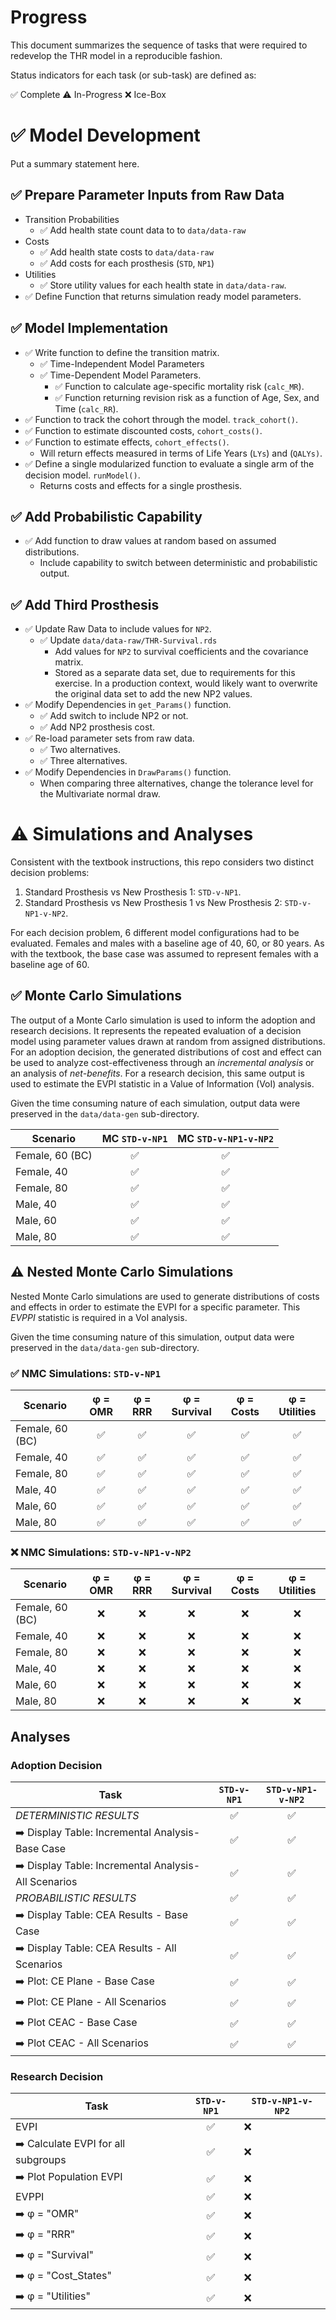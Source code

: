 # Progress

This document summarizes the sequence of tasks that were required to
redevelop the THR model in a reproducible fashion. 

Status indicators for each task (or sub-task) are defined as: 

:white_check_mark: Complete
:warning: In-Progress
:x: Ice-Box

# :white_check_mark: Model Development
Put a summary statement here. 

## :white_check_mark: Prepare Parameter Inputs from Raw Data

* Transition Probabilities
  - :white_check_mark: Add health state count data to to `data/data-raw`
* Costs
  - :white_check_mark: Add health state costs to `data/data-raw`
  - :white_check_mark: Add costs for each prosthesis (`STD`, `NP1`)
* Utilities
  - :white_check_mark: Store utility values for each health state in 
  `data/data-raw`. 
* :white_check_mark: Define Function that returns simulation ready model 
parameters. 

## :white_check_mark: Model Implementation

* :white_check_mark: Write function to define the transition matrix. 
  - :white_check_mark: Time-Independent Model Parameters
  - :white_check_mark: Time-Dependent Model Parameters. 
    - :white_check_mark: Function to calculate age-specific mortality risk 
    (`calc_MR`). 
    - :white_check_mark: Function returning revision risk as a function of Age, 
    Sex, and Time (`calc_RR`). 
* :white_check_mark: Function to track the cohort through the model. 
`track_cohort()`. 
* :white_check_mark: Function to estimate discounted costs, `cohort_costs()`. 
* :white_check_mark: Function to estimate effects, `cohort_effects()`. 
  - Will return effects measured in terms of Life Years (`LYs`) and (`QALYs)`. 
* :white_check_mark: Define a single modularized function to evaluate 
a single arm of the decision model. `runModel()`. 
  - Returns costs and effects for a single prosthesis. 

## :white_check_mark: Add Probabilistic Capability

* :white_check_mark: Add function to draw values at random based on 
assumed distributions. 
  - Include capability to switch between deterministic and probabilistic output. 

## :white_check_mark: Add Third Prosthesis

* :white_check_mark: Update Raw Data to include values for `NP2`. 
  - :white_check_mark: Update `data/data-raw/THR-Survival.rds`
    - Add values for `NP2` to survival coefficients and the covariance matrix. 
    - Stored as a separate data set, due to requirements for this 
    exercise. In a production context, would likely want to overwrite 
    the original data set to add the new NP2 values. 
* :white_check_mark: Modify Dependencies in `get_Params()` function. 
  - :white_check_mark: Add switch to include NP2 or not. 
  - :white_check_mark: Add NP2 prosthesis cost. 
* :white_check_mark: Re-load parameter sets from raw data. 
  - :white_check_mark: Two alternatives. 
  - :white_check_mark: Three alternatives. 
* :white_check_mark: Modify Dependencies in `DrawParams()` function. 
  - When comparing three alternatives, change the tolerance level for 
  the Multivariate normal draw. 

# :warning: Simulations and Analyses

Consistent with the textbook instructions, this repo considers two distinct 
decision problems: 
  1. Standard Prosthesis vs New Prosthesis 1: `STD-v-NP1`. 
  2. Standard Prosthesis vs New Prosthesis 1 vs New Prosthesis 2: 
  `STD-v-NP1-v-NP2`. 
  
For each decision problem, 6 different model configurations had to be 
evaluated. Females and males with a baseline age of 40, 60, or 80 years. As 
with the textbook, the base case was assumed to represent females with a 
baseline age of 60. 

## :white_check_mark: Monte Carlo Simulations
The output of a Monte Carlo simulation is used to inform the adoption and 
research decisions. It represents the repeated evaluation of a decision model 
using parameter values drawn at random from assigned distributions. For an 
adoption decision, the generated distributions of cost and effect can be used to 
analyze cost-effectiveness through an *incremental analysis* or an analysis of 
*net-benefits*. For a research decision, this same output is used to estimate 
the EVPI statistic in a Value of Information (VoI) analysis. 

Given the time consuming nature of each simulation, output data were preserved 
in the `data/data-gen` sub-directory. 

| Scenario        | MC `STD-v-NP1`      | MC `STD-v-NP1-v-NP2` | 
|-----------------|:-------------------:|:--------------------:|
| Female, 60 (BC) | :white_check_mark:  |:white_check_mark:    | 
| Female, 40      | :white_check_mark:  |:white_check_mark:    | 
| Female, 80      | :white_check_mark:  |:white_check_mark:    |  
| Male, 40        | :white_check_mark:  |:white_check_mark:    | 
| Male, 60        | :white_check_mark:  |:white_check_mark:    | 
| Male, 80        | :white_check_mark:  |:white_check_mark:    | 

## :warning: Nested Monte Carlo Simulations
Nested Monte Carlo simulations are used to generate distributions of 
costs and effects in order to estimate the EVPI for a specific parameter. This 
*EVPPI* statistic is required in a VoI analysis. 

Given the time consuming nature of this simulation, output data were preserved 
in the `data/data-gen` sub-directory. 

### :white_check_mark: NMC Simulations: `STD-v-NP1`

| Scenario        | &phi; = OMR  | &phi; = RRR  | &phi; = Survival | &phi; = Costs | &phi; = Utilities |
| --------------- |:--------------------:|:-------------------:|:-----------------------:|:--------------------:|:------------------------:|
| Female, 60 (BC) | :white_check_mark:   | :white_check_mark:  | :white_check_mark:      |:white_check_mark:    |:white_check_mark:        |
| Female, 40      | :white_check_mark:   | :white_check_mark:  | :white_check_mark:      |:white_check_mark:    |:white_check_mark:        |
| Female, 80      | :white_check_mark:   | :white_check_mark:  | :white_check_mark:      |:white_check_mark:    |:white_check_mark:        | 
| Male, 40        | :white_check_mark:   | :white_check_mark:  | :white_check_mark:      |:white_check_mark:    |:white_check_mark:        |
| Male, 60        | :white_check_mark:   | :white_check_mark:  | :white_check_mark:      |:white_check_mark:    |:white_check_mark:        |
| Male, 80        | :white_check_mark:   | :white_check_mark:  | :white_check_mark:      |:white_check_mark:    |:white_check_mark:        |

### :x: NMC Simulations: `STD-v-NP1-v-NP2`

| Scenario        | &phi; = OMR  | &phi; = RRR  | &phi; = Survival | &phi; = Costs | &phi; = Utilities |
| --------------- |:-------------:|:-------------:|:-----------------:|:--------------:|:------------------:|
| Female, 60 (BC) | :x:           | :x:           | :x:               | :x:            |:x:                 |
| Female, 40      | :x:           | :x:           | :x:               | :x:            |:x:                 |
| Female, 80      | :x:           | :x:           | :x:               | :x:            |:x:                 | 
| Male, 40        | :x:           | :x:           | :x:               | :x:            |:x:                 |
| Male, 60        | :x:           | :x:           | :x:               | :x:            |:x:                 |
| Male, 80        | :x:           | :x:           | :x:               | :x:            |:x:                 |

## Analyses

### Adoption Decision

| Task                       | `STD-v-NP1` | `STD-v-NP1-v-NP2` | 
|----------------------------|:--------------:|:-----------------------:|
| *DETERMINISTIC RESULTS*    | :white_check_mark:  | :white_check_mark: | 
| :arrow_right: Display Table: Incremental Analysis- Base Case | :white_check_mark: | :white_check_mark: | 
| :arrow_right: Display Table: Incremental Analysis- All Scenarios | :white_check_mark: | :white_check_mark: | 
| *PROBABILISTIC RESULTS*    | :white_check_mark: | :white_check_mark:      | 
| :arrow_right: Display Table: CEA Results - Base Case | :white_check_mark: | :white_check_mark:      | 
| :arrow_right: Display Table: CEA Results - All Scenarios | :white_check_mark: | :white_check_mark:    | 
| :arrow_right: Plot: CE Plane - Base Case  | :white_check_mark: | :white_check_mark: | 
| :arrow_right: Plot: CE Plane - All Scenarios | :white_check_mark: | :white_check_mark: | 
| :arrow_right: Plot CEAC - Base Case | :white_check_mark: | :white_check_mark: | 
| :arrow_right: Plot CEAC - All Scenarios | :white_check_mark: | :white_check_mark: | 

### Research Decision

| Task | `STD-v-NP1`        | `STD-v-NP1-v-NP2` | 
| ---  | :----------------: | ----------------------- | 
| EVPI | :white_check_mark: | :x:                     | 
| :arrow_right: Calculate EVPI for all subgroups | :white_check_mark: | :x: | 
| :arrow_right: Plot Population EVPI | :white_check_mark: | :x: | 
| EVPPI | :white_check_mark:| :x:                     | 
| :arrow_right: &phi; = "OMR" | :white_check_mark: | :x: | 
| :arrow_right: &phi; = "RRR" | :white_check_mark: | :x: | 
| :arrow_right: &phi; = "Survival" | :white_check_mark: | :x: | 
| :arrow_right: &phi; = "Cost_States" | :white_check_mark: | :x: | 
| :arrow_right: &phi; = "Utilities" | :white_check_mark: | :x: | 
